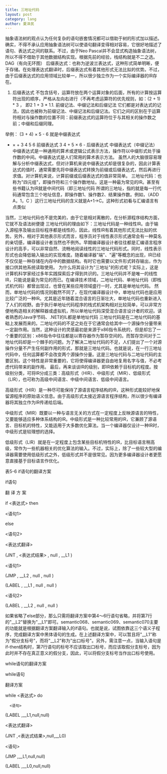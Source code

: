 ```yaml
---
title: 三地址代码
layout: post
category: lang
author: 夏泽民
---
```

<!-- more -->
抽象语法树的观点认为任何复杂的语句嵌套情况都可以借助于树的形式加以描述。确实，不得不承认应用抽象语法树可以使语句翻译变得相对容易，它很好地描述了语句、表达式之间的联系。不过，由于Neo Pascal并不会显式构造抽象语法树，所以不得不借助于其他数据结构实现。根据先前的经验，栈结构就是不二之选。
DAG（有向无环图）
后缀表达式：也称为逆波兰表达式，这种形式简单明晰，便于存储。在处理表达式翻译时，后缀表达式有着其他形式无法比拟的优势。不过，由于后缀表达式的应用领域比较单一，所以很少独立作为一个实际编译器的IR存在。
1. 后缀表达式
不包含括号，运算符放在两个运算对象的后面，所有的计算按运算符出现的顺序，严格从左向右进行（不再考虑运算符的优先规则，如：(2 + 1) * 3 ， 即2 1 + 3 *
1.1. 前缀记法、中缀记法和后缀记法
它们都是对表达式的记法，因此也被称为前缀记法、中缀记法和后缀记法。它们之间的区别在于运算符相对与操作数的位置不同：前缀表达式的运算符位于与其相关的操作数之前；中缀和后缀同理。

举例：
(3 + 4) × 5 - 6 就是中缀表达式
- × + 3 4 5 6 前缀表达式
3 4 + 5 × 6 - 后缀表达式
中缀表达式（中缀记法）
中缀表达式是一种通用的算术或逻辑公式表示方法，操作符以中缀形式处于操作数的中间。中缀表达式是人们常用的算术表示方法。
虽然人的大脑很容易理解与分析中缀表达式，但对计算机来说中缀表达式却是很复杂的，因此计算表达式的值时，通常需要先将中缀表达式转换为前缀或后缀表达式，然后再进行求值。对计算机来说，计算前缀或后缀表达式的值非常简单。
三地址代码：也称为"四元组"，即操作符和三个操作数地址。这是一种最为常见的IR。甚至有些书籍认为IR就是中间代码（即三地址代码
所谓的三地址，指的就是每一行代码通常包含三个地址信息，即操作数1、操作数2、结果操作数。例如，（ADD  A，1，C ）这行三地址代码的含义就是A+1→C。这种形式初看与汇编语言有点类似

当然，三地址代码也不是完美的，由于它是相对离散的，在分析源程序结构方面，它就不及语法树便捷
 三地址代码的理由如下：三地址代码是一种线性IR。由于输入源程序及输出目标程序都是线性的，因此，线性IR有着其他形式无法比拟的优势。另外，相对于其他表示形式而言，程序员对于线性表示形式通常会有一种莫名的亲切感，编译器设计者当然也不例外。早期编译器设计者往往都是汇编语言程序设计的高手，可以非常自然、流畅地阅读线性的三地址代码形式。同时，线性表示形式也会降低输入输出的实现难度。随着编译器"端"、"遍"等概念的出现，IR已经不仅仅是一种存储在内存中的数据结构。有时它也需要以文件形式转存输出，作为接口供其他系统读取使用。
为什么将其设计为"三地址"的形式呢？实际上，这是计算机科学家经过多年实践探索后才得到共识的。三地址代码并不是唯一的线性IR，只能说是最为常见的而已。在编译技术领域，二地址代码、单地址代码（即栈式机代码）都曾出现过，也曾在某些应用领域盛行一时，尤其是单地址代码。
然而，单地址代码的情况则截然不同了，在现代编译器设计中，单地址代码也是应用比较广泛的一种IR。尤其是近年随着混合语言的日渐壮大，单地址代码也重新进入了人们的视野。由于执行单地址代码程序的栈式机架构相对比较简单，可以非常方便地构造相关的解释器或虚拟机，所以单地址代码深受混合语言设计者的欢迎。读者熟悉的Java字节码、.NET的IL都是单地址代码
三地址代码是在二地址代码的基础上发展而来的。二地址代码的不足之处在于它通常会给其中一个源操作分量带来一定副作用。当然，这种设计的灵感最初是来源于x86指令系统的，但是却忘了一个重要的区别：x86指令中往往都是以寄存器作为暂存空间的。而暂存空间对于二地址代码却是一个棘手的问题。为了解决二地址代码的不足，人们提出了一个对源操作分量不产生任何副作用的形式，那就是三地址代码。也就是说，在一行三地址代码中，任何运算都不会改变两个源操作分量。这是三地址代码与二地址代码的主要区别。这个特性是非常重要的，它将使得编译器更自由地复用名字与值，不必考虑代码带来的副作用。
最后，再来谈谈IR的级别，即IR依赖于目标机的程度。按级别分类，可将IR分成三类：高级形式（HIR）、中级形式（MIR）、低级形式（LIR），也可称为高级中间语言、中级中间语言、低级中间语言。

高级形式（HIR）是一种尽可能保持了源语言程序结构的IR，这种形式能较好地保留源程序的原始语义信息。由于高级形式太接近源语言程序结构，所以很少有编译器将其独立作为IR传递给后端。

中级形式（MIR）既要以一种与语言无关的方式在一定程度上反映源语言的特性，又要能够适应多种体系结构的IR。中级形式是一种比较常用的IR，它兼顾了源语言、目标机的特性，又能适用于大多数优化算法。当一个编译器仅设计一种IR时，中级形式是较理想的选择。

低级形式（LIR）就是在一定程度上包含某些目标机特性的IR，比目标语言稍高级，常作为一些机器相关的优化算法的输入。不过，实际上，除了一些较大型的编译器需要使用低级形式之外，低级形式并不是很常见。因为更多编译器设计者更愿意直接基于目标语言作优化。

表5-6  if语句的翻译方案

if语句

翻 译 方 案

if <表达式> then

   <语句1>

else

   <语句2>

<表达式翻译>

(JNT                   , <表达式结果> , null , __L1 )

<语句1>

(JMP                   , __L2 , null , null )

(LABEL              , __L1 , null , null )

<语句2>

(LABEL              , __L2 , null , null )

如果省略了else部分，那么只需将翻译方案中第4～6行语句省略，并将第7行的"__L2"替换为"__L1"即可。semantic068、semantic069、semantic070主要的功能就是根据翻译方案翻译输入的if语句。也就是说，试图依靠这三个语义子程序，完成翻译方案中黑体语句的生成。在上述翻译方案中，可以暂且将"__L1"称为"假分支标号"，而将"__L2"称为"出口标号"。另外，需注意一点，当输入语句是if-then结构时，第7行语句的标号不应该取出口标号，而应该取假分支标号，因为此时并不存在真正意义的假分支，因此，可以将假分支标号当作出口标号使用。

 

while语句的翻译方案

while语句

翻译方案

while <表达式> do

      <语句>

(LABEL ,__L1,null,null)

<表达式翻译>

(JNT               ,<表达式结果>,null,__L0)

<语句>

(JMP               ,__L1,null,null)

(LABEL ,__L0,null,null)
